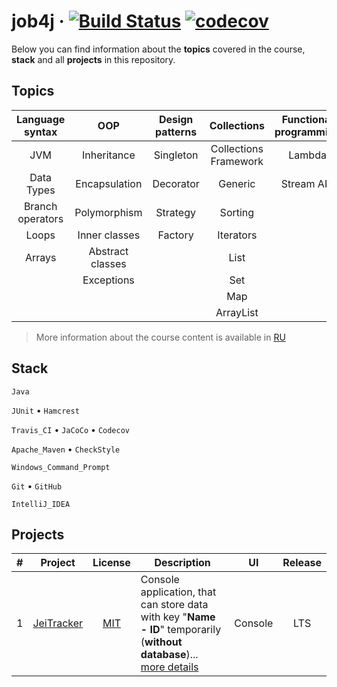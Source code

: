 # job4j &middot; [![Build Status](https://travis-ci.com/jeikhan/job4j.svg?branch=hotfix_3)](https://travis-ci.com/jeikhan/job4j) [![codecov](https://codecov.io/gh/jeikhan/job4j/branch/hotfix_3/graph/badge.svg?token=WUPRSSWI6Y)](https://codecov.io/gh/jeikhan/job4j)

Below you can find information about the **topics** covered in the course, **stack** and all **projects** in this repository.

## Topics

| Language syntax | OOP | Design patterns | Collections | Functional programming |
| :-------------: | :-: | :-------------: | :---------: | :--------------------: |
| JVM | Inheritance | Singleton | Collections Framework | Lambda |
| Data Types | Encapsulation | Decorator | Generic | Stream API |
| Branch operators | Polymorphism | Strategy | Sorting |  |
| Loops | Inner classes | Factory | Iterators |  |
| Arrays | Abstract classes |  | List |  |
|  | Exceptions |  | Set |  |
|  |  |  | Map |  |
|  |  |  | ArrayList |  |

> More information about the course content is available in [RU](https://github.com/jeikhan/job4j/blob/hotfix_3/ContentRU.md)

## Stack

`Java`

`JUnit` &bull; `Hamcrest`

`Travis_CI` &bull; `JaCoCo` &bull; `Codecov`

`Apache_Maven` &bull; `CheckStyle`

`Windows_Command_Prompt`

`Git` &bull; `GitHub`

`IntelliJ_IDEA`

## Projects

| # | Project | License | Description | UI | Release |
|:-:| :-----: | :-----: | ----------- | :-: | :-----: |
| 1 | [JeiTracker](https://github.com/jeikhan/job4j/tree/hotfix_3/chapter_002/src/main/java/ru/job4j/tracker) | [MIT](https://github.com/jeikhan/job4j/blob/hotfix_3/LICENSE) | Console application, that can store data with key "**Name - ID**" temporarily (**without database**)... [more details](https://github.com/jeikhan/job4j/blob/hotfix_3/chapter_002/src/main/java/ru/job4j/tracker/README.md) | Console | LTS |